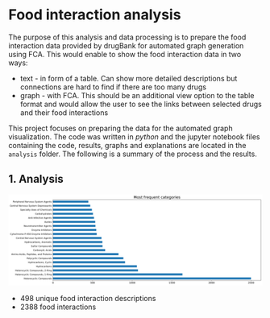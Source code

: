 # Food interaction analysis

The purpose of this analysis and data processing is to prepare the food interaction data provided by 
drugBank for automated graph generation using FCA. This would enable to show the food interaction
data in two ways:
- text - in form of a table. Can show more detailed descriptions but connections are hard to find
if there are too many drugs
- graph - with FCA. This should be an additional view option to the table format and would allow the 
user to see the links between selected drugs and their food interactions

This project focuses on preparing the data for the automated graph visualization. The code was written in
*python* and the jupyter notebook files containing the code, results, graphs and explanations are located in the 
`analysis` folder. The following is a summary of the process and the results.

## 1. Analysis



![Most frequent categories](plots/Most%20frequent%20categories.png)
 
- 498 unique food interaction descriptions
- 2388 food interactions